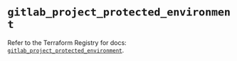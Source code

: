 # `gitlab_project_protected_environment`

Refer to the Terraform Registry for docs: [`gitlab_project_protected_environment`](https://registry.terraform.io/providers/gitlabhq/gitlab/17.1.0/docs/resources/project_protected_environment).
